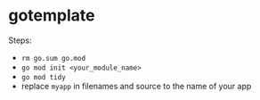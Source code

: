# gotemplate

Steps:

- `rm go.sum go.mod`
- `go mod init <your_module_name>`
- `go mod tidy`
- replace `myapp` in filenames and source to the name of your app
